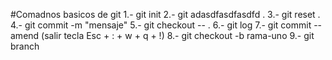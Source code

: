 #Comadnos basicos de  git 
1.- git init
2.- git adasdfasdfasdfd . 
3.- git reset .
4.- git commit -m "mensaje"
5.- git checkout -- .
6.- git log 
7.- git commit --amend
(salir tecla Esc + : + w + q + !)
8.- git checkout -b rama-uno
9.- git branch
